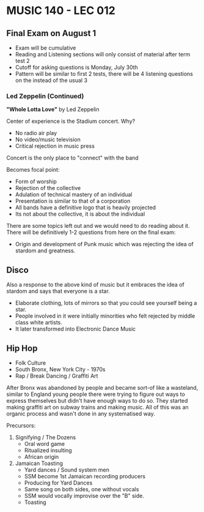 # MUSIC 140 - LEC 012
## Final Exam on August 1
- Exam will be cumulative
- Reading and Listening sections will only consist of material after term test 2
- Cutoff for asking questions is Monday, July 30th
- Pattern will be similar to first 2 tests, there will be 4 listening questions on the instead of the usual 3

### Led Zeppelin (Continued)

**"Whole Lotta Love"** by Led Zeppelin

Center of experience is the Stadium concert. Why?
- No radio air play
- No video/music television
- Critical rejection in music press

Concert is the only place to "connect" with the band

Becomes focal point:
- Form of worship
- Rejection of the collective
- Adulation of technical mastery of an individual
- Presentation is similar to that of a corporation
- All bands have a definitive logo that is heavily projected
- Its not about the collective, it is about the individual

There are some topics left out and we would need to do reading about it. There will be definitively 1-2 questions from here on the final exam:
- Origin and development of Punk music which was rejecting the idea of stardom and greatness.

## Disco
Also a response to the above kind of music but it embraces the idea of stardom and says that everyone is a star.
- Elaborate clothing, lots of mirrors so that you could see yourself being a star.
- People involved in it were initially minorities who felt rejected by middle class white artists.
- It later transformed into Electronic Dance Music

## Hip Hop
- Folk Culture
- South Bronx, New York City - 1970s
- Rap / Break Dancing / Graffiti Art

After Bronx was abandoned by people and became sort-of like a wasteland, similar to England young people there were trying to figure out ways to express themselves but didn't have enough ways to do so. They started making graffiti art on subway trains and making music. All of this was an organic process and wasn't done in any systematised way.

Precursors:
1. Signifying / The Dozens
    - Oral word game
    - Ritualized insulting
    - African origin
2. Jamaican Toasting
    - Yard dances / Sound system men
    - SSM become 1st Jamaican recording producers
    - Producing for Yard Dances
    - Same song on both sides, one without vocals
    - SSM would vocally improvise over the "B" side.
    - Toasting


<!--stackedit_data:
eyJoaXN0b3J5IjpbLTQyMjIyOTg3OCwtODU0MzkxMTIyLDEzNz
Y1NjYwNDIsMjEzMjk2ODUzNSwtNzY3Mjk3ODU5LC0xMzcwMzc5
ODc0LDM1NTY3NDU5MywxODIwMjgzNDQyLC0yMDIzNDExMDQ0LC
0xNTcwNjYxNDU0LDExODM1MzA1NDcsMTI1MTE3NzM3MV19
-->